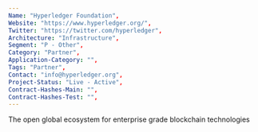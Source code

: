 ```yaml
---
Name: "Hyperledger Foundation",
Website: "https://www.hyperledger.org/",
Twitter: "https://twitter.com/hyperledger",
Architecture: "Infrastructure",
Segment: "P - Other",
Category: "Partner",
Application-Category: "",
Tags: "Partner",
Contact: "info@hyperledger.org",
Project-Status: "Live - Active",
Contract-Hashes-Main: "",
Contract-Hashes-Test: "",
---
```

<!--lang:en--> 
The open global ecosystem for enterprise grade blockchain technologies
<!--lang:es--] 
El ecosistema global abierto para tecnologías blockchain de nivel empresarial
<!--lang:de--] 
Das offene globale Ökosystem für Blockchain-Technologien der Enterprise-Klasse
<!--lang:fr--] 
L'écosystème mondial ouvert pour les technologies blockchain de niveau entreprise
<!--lang:pl--] 
Otwarty globalny ekosystem dla technologii blockchain klasy korporacyjnej
<!--lang:uk--] 
Відкрита глобальна екосистема для технологій блокчейн корпоративного рівня
[!--lang:*-->  

